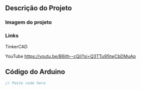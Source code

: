 ## Descrição do Projeto

### Imagem do projeto


### Links
TinkerCAD

YouTube
https://youtu.be/B6ith--cQiI?si=Q3TTu95twCbDMuAp

## Código do Arduino

```c
// Paste code here

```


